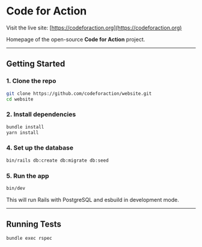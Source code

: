 # Code for Action

Visit the live site: [https://codeforaction.org](https://codeforaction.org)

 Homepage of the open-source **Code for Action** project.

---

## Getting Started

### 1. Clone the repo

```bash
git clone https://github.com/codeforaction/website.git
cd website
```

### 2. Install dependencies

```bash
bundle install
yarn install
```

### 4. Set up the database

```bash
bin/rails db:create db:migrate db:seed
```

### 5. Run the app

```bash
bin/dev
```

This will run Rails with PostgreSQL and esbuild in development mode.

---

## Running Tests

```bash
bundle exec rspec
```
